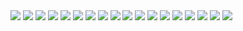 <img src="https://render.githubusercontent.com/render/math?math=F = k \cdot \frac { Q_1 \cdot Q_2 } {r^2}">

<img src="https://render.githubusercontent.com/render/math?math=k = 9 \cdot 10^9 \ \frac { N \cdot m^2 }{ C^2 }">

<img src="https://render.githubusercontent.com/render/math?math=k = \frac { 1 }{ 4\pi \varepsilon _0 }">

<img src="https://render.githubusercontent.com/render/math?math=e = -1,60210 \cdot 10^{19} C">

<img src="https://render.githubusercontent.com/render/math?math=\varepsilon_0 = 8,85 \cdot 10^{-12} \frac{C^2}{N \cdot m^2}">

<img src="https://render.githubusercontent.com/render/math?math=\vec E = \frac{ \vec F }{ q }">

<img src="https://render.githubusercontent.com/render/math?math=\frac {N}{C} \bigg(\frac {Newton}{Coulomb} \bigg)">

<img src="https://render.githubusercontent.com/render/math?math=\vec F = \vec E \cdot Q">

<img src="https://render.githubusercontent.com/render/math?math=\vec E_A = \frac{ \vec F }{ q }">

<img src="https://render.githubusercontent.com/render/math?math=E_A = k \cdot \frac{Q}{r^2}">

<img src="https://render.githubusercontent.com/render/math?math=W_{AB} = Q \cdot E \cdot d">

<img src="https://render.githubusercontent.com/render/math?math=U_{AB} = \frac{W_{AB}}{Q}">

<img src="https://render.githubusercontent.com/render/math?math=\frac{J}{C}">

<img src="https://render.githubusercontent.com/render/math?math=E = \frac{U_{AB}}{d}">

<img src="https://render.githubusercontent.com/render/math?math=\frac{V}{m}">

<img src="https://render.githubusercontent.com/render/math?math=W_{AB} = Q \cdot U_{AB}">

<img src="https://render.githubusercontent.com/render/math?math=W_{AB} = Q \cdot E \cdot d">

<img src="https://render.githubusercontent.com/render/math?math=U_{AB} = U_A - U_B">

